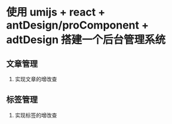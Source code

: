 # 使用 umijs + react + antDesign/proComponent + adtDesign 搭建一个后台管理系统

## 文章管理

1. 实现文章的增改查

## 标签管理

1. 实现标签的增改查

